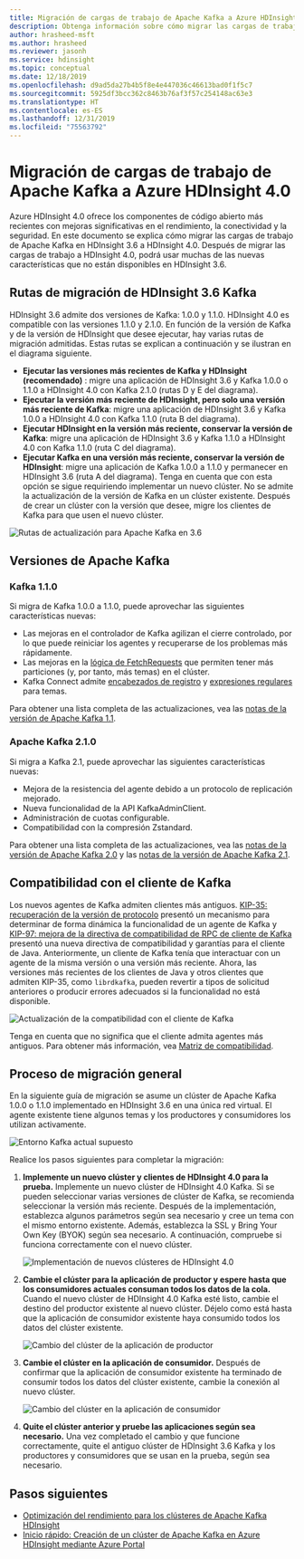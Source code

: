 ```yaml
---
title: Migración de cargas de trabajo de Apache Kafka a Azure HDInsight 4.0
description: Obtenga información sobre cómo migrar las cargas de trabajo de Apache Kafka en HDInsight 3.6 a HDInsight 4.0.
author: hrasheed-msft
ms.author: hrasheed
ms.reviewer: jasonh
ms.service: hdinsight
ms.topic: conceptual
ms.date: 12/18/2019
ms.openlocfilehash: d9ad5da27b4b5f8e4e447036c46613bad0f1f5c7
ms.sourcegitcommit: 5925df3bcc362c8463b76af3f57c254148ac63e3
ms.translationtype: HT
ms.contentlocale: es-ES
ms.lasthandoff: 12/31/2019
ms.locfileid: "75563792"
---
```

# <a name="migrate-apache-kafka-workloads-to-azure-hdinsight-40"></a>Migración de cargas de trabajo de Apache Kafka a Azure HDInsight 4.0

Azure HDInsight 4.0 ofrece los componentes de código abierto más recientes con mejoras significativas en el rendimiento, la conectividad y la seguridad. En este documento se explica cómo migrar las cargas de trabajo de Apache Kafka en HDInsight 3.6 a HDInsight 4.0. Después de migrar las cargas de trabajo a HDInsight 4.0, podrá usar muchas de las nuevas características que no están disponibles en HDInsight 3.6.

## <a name="hdinsight-36-kafka-migration-paths"></a>Rutas de migración de HDInsight 3.6 Kafka

HDInsight 3.6 admite dos versiones de Kafka: 1.0.0 y 1.1.0. HDInsight 4.0 es compatible con las versiones 1.1.0 y 2.1.0. En función de la versión de Kafka y de la versión de HDInsight que desee ejecutar, hay varias rutas de migración admitidas. Estas rutas se explican a continuación y se ilustran en el diagrama siguiente.

* **Ejecutar las versiones más recientes de Kafka y HDInsight (recomendado)** : migre una aplicación de HDInsight 3.6 y Kafka 1.0.0 o 1.1.0 a HDInsight 4.0 con Kafka 2.1.0 (rutas D y E del diagrama).
* **Ejecutar la versión más reciente de HDInsight, pero solo una versión más reciente de Kafka**: migre una aplicación de HDInsight 3.6 y Kafka 1.0.0 a HDInsight 4.0 con Kafka 1.1.0 (ruta B del diagrama).
* **Ejecutar HDInsight en la versión más reciente, conservar la versión de Kafka**: migre una aplicación de HDInsight 3.6 y Kafka 1.1.0 a HDInsight 4.0 con Kafka 1.1.0 (ruta C del diagrama).
* **Ejecutar Kafka en una versión más reciente, conservar la versión de HDInsight**: migre una aplicación de Kafka 1.0.0 a 1.1.0 y permanecer en HDInsight 3.6 (ruta A del diagrama). Tenga en cuenta que con esta opción se sigue requiriendo implementar un nuevo clúster. No se admite la actualización de la versión de Kafka en un clúster existente. Después de crear un clúster con la versión que desee, migre los clientes de Kafka para que usen el nuevo clúster.

![Rutas de actualización para Apache Kafka en 3.6](./media/upgrade-threesix-to-four/apache-kafka-upgrade-path.png)

## <a name="apache-kafka-versions"></a>Versiones de Apache Kafka

### <a name="kafka-110"></a>Kafka 1.1.0
  
Si migra de Kafka 1.0.0 a 1.1.0, puede aprovechar las siguientes características nuevas:

* Las mejoras en el controlador de Kafka agilizan el cierre controlado, por lo que puede reiniciar los agentes y recuperarse de los problemas más rápidamente. 
* Las mejoras en la [lógica de FetchRequests](https://issues.apache.org/jira/browse/KAFKA-6254) que permiten tener más particiones (y, por tanto, más temas) en el clúster. 
* Kafka Connect admite [encabezados de registro](https://issues.apache.org/jira/browse/KAFKA-5142) y [expresiones regulares](https://issues.apache.org/jira/browse/KAFKA-3073) para temas. 

Para obtener una lista completa de las actualizaciones, vea las [notas de la versión de Apache Kafka 1.1](https://archive.apache.org/dist/kafka/1.1.0/RELEASE_NOTES.html).

### <a name="apache-kafka-210"></a>Apache Kafka 2.1.0

Si migra a Kafka 2.1, puede aprovechar las siguientes características nuevas:

* Mejora de la resistencia del agente debido a un protocolo de replicación mejorado.
* Nueva funcionalidad de la API KafkaAdminClient.
* Administración de cuotas configurable.
* Compatibilidad con la compresión Zstandard.

Para obtener una lista completa de las actualizaciones, vea las [notas de la versión de Apache Kafka 2.0](https://archive.apache.org/dist/kafka/2.0.0/RELEASE_NOTES.html) y las [notas de la versión de Apache Kafka 2.1](https://archive.apache.org/dist/kafka/2.1.0/RELEASE_NOTES.html).

## <a name="kafka-client-compatibility"></a>Compatibilidad con el cliente de Kafka

Los nuevos agentes de Kafka admiten clientes más antiguos. [KIP-35: recuperación de la versión de protocolo](https://cwiki.apache.org/confluence/display/KAFKA/KIP-35+-+Retrieving+protocol+version) presentó un mecanismo para determinar de forma dinámica la funcionalidad de un agente de Kafka y [KIP-97: mejora de la directiva de compatibilidad de RPC de cliente de Kafka](https://cwiki.apache.org/confluence/display/KAFKA/KIP-97%3A+Improved+Kafka+Client+RPC+Compatibility+Policy) presentó una nueva directiva de compatibilidad y garantías para el cliente de Java. Anteriormente, un cliente de Kafka tenía que interactuar con un agente de la misma versión o una versión más reciente. Ahora, las versiones más recientes de los clientes de Java y otros clientes que admiten KIP-35, como `librdkafka`, pueden revertir a tipos de solicitud anteriores o producir errores adecuados si la funcionalidad no está disponible.

![Actualización de la compatibilidad con el cliente de Kafka](./media/upgrade-threesix-to-four/apache-kafka-client-compatibility.png)

Tenga en cuenta que no significa que el cliente admita agentes más antiguos.  Para obtener más información, vea [Matriz de compatibilidad](https://cwiki.apache.org/confluence/display/KAFKA/Compatibility+Matrix).

## <a name="general-migration-process"></a>Proceso de migración general

En la siguiente guía de migración se asume un clúster de Apache Kafka 1.0.0 o 1.1.0 implementado en HDInsight 3.6 en una única red virtual. El agente existente tiene algunos temas y los productores y consumidores los utilizan activamente.

![Entorno Kafka actual supuesto](./media/upgrade-threesix-to-four/apache-kafka-presumed-environment.png)

Realice los pasos siguientes para completar la migración:

1. **Implemente un nuevo clúster y clientes de HDInsight 4.0 para la prueba.** Implemente un nuevo clúster de HDInsight 4.0 Kafka. Si se pueden seleccionar varias versiones de clúster de Kafka, se recomienda seleccionar la versión más reciente. Después de la implementación, establezca algunos parámetros según sea necesario y cree un tema con el mismo entorno existente. Además, establezca la SSL y Bring Your Own Key (BYOK) según sea necesario. A continuación, compruebe si funciona correctamente con el nuevo clúster.

    ![Implementación de nuevos clústeres de HDInsight 4.0](./media/upgrade-threesix-to-four/deploy-new-hdinsight-clusters.png)

1. **Cambie el clúster para la aplicación de productor y espere hasta que los consumidores actuales consuman todos los datos de la cola.** Cuando el nuevo clúster de HDInsight 4.0 Kafka esté listo, cambie el destino del productor existente al nuevo clúster. Déjelo como está hasta que la aplicación de consumidor existente haya consumido todos los datos del clúster existente.

    ![Cambio del clúster de la aplicación de productor](./media/upgrade-threesix-to-four/switch-cluster-producer-app.png)

1. **Cambie el clúster en la aplicación de consumidor.** Después de confirmar que la aplicación de consumidor existente ha terminado de consumir todos los datos del clúster existente, cambie la conexión al nuevo clúster.

    ![Cambio del clúster en la aplicación de consumidor](./media/upgrade-threesix-to-four/switch-cluster-consumer-app.png)

1. **Quite el clúster anterior y pruebe las aplicaciones según sea necesario.** Una vez completado el cambio y que funcione correctamente, quite el antiguo clúster de HDInsight 3.6 Kafka y los productores y consumidores que se usan en la prueba, según sea necesario.

## <a name="next-steps"></a>Pasos siguientes

* [Optimización del rendimiento para los clústeres de Apache Kafka HDInsight](apache-kafka-performance-tuning.md)
* [Inicio rápido: Creación de un clúster de Apache Kafka en Azure HDInsight mediante Azure Portal](apache-kafka-get-started.md)